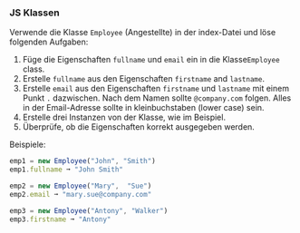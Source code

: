 ### JS Klassen

Verwende die Klasse `Employee` (Angestellte) in der index-Datei und löse folgenden Aufgaben:

1. Füge die Eigenschaften `fullname` und `email` ein in die Klasse`Employee` class.
2. Erstelle  `fullname` aus den Eigenschaften `firstname` and `lastname`. 
3. Erstelle `email` aus den Eigenschaften  `firstname` und `lastname` mit einem Punkt `.` dazwischen. Nach dem Namen sollte `@company.com` folgen. Alles in der Email-Adresse sollte in kleinbuchstaben (lower case) sein.
4. Erstelle drei Instanzen von der Klasse, wie im Beispiel.
5. Überprüfe, ob die Eigenschaften korrekt ausgegeben werden. 

Beispiele: 

``` js
emp1 = new Employee("John", "Smith")
emp1.fullname ➞ "John Smith"

emp2 = new Employee("Mary",  "Sue")
emp2.email ➞ "mary.sue@company.com"

emp3 = new Employee("Antony", "Walker")
emp3.firstname ➞ "Antony"

```

